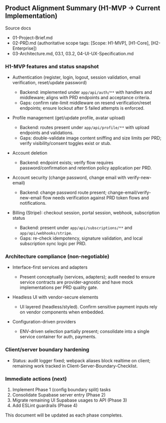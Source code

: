 ## Product Alignment Summary (H1-MVP → Current Implementation)

Source docs
- 01-Project-Brief.md
- 02-PRD.md (authoritative scope tags: [Scope: H1-MVP], [H1-Core], [H2-Enterprise])
- 03-Architecture.md, 03.1, 03.2, 04-UI-UX-Specification.md

### H1-MVP features and status snapshot

- Authentication (register, login, logout, session validation, email verification, reset/update password)
  - Backend: implemented under `app/api/auth/**` with handlers and middleware; aligns with PRD endpoints and acceptance criteria.
  - Gaps: confirm rate-limit middleware on resend verification/reset endpoints; ensure lockout after 5 failed attempts is enforced.

- Profile management (get/update profile, avatar upload)
  - Backend: routes present under `app/api/profile/**` with upload endpoints and validations.
  - Gaps: double-validate image content sniffing and size limits per PRD; verify visibility/consent toggles exist or stub.

- Account deletion
  - Backend: endpoint exists; verify flow requires password/confirmation and retention policy application per PRD.

- Account security (change password, change email with verify-new-email)
  - Backend: change password route present; change-email/verify-new-email flow needs verification against PRD token flows and notifications.

- Billing (Stripe): checkout session, portal session, webhook, subscription status
  - Backend: present under `app/api/subscriptions/**` and `app/api/webhooks/stripe`.
  - Gaps: re-check idempotency, signature validation, and local subscription sync logic per PRD.

### Architecture compliance (non-negotiable)

- Interface-first services and adapters
  - Present conceptually (services, adapters); audit needed to ensure service contracts are provider-agnostic and have mock implementations per PRD quality gate.

- Headless UI with vendor-secure elements
  - UI layered (headless/styled). Confirm sensitive payment inputs rely on vendor components when embedded.

- Configuration-driven providers
  - ENV-driven selection partially present; consolidate into a single service container for auth, payments.

### Client/server boundary hardening

- Status: audit logger fixed; webpack aliases block realtime on client; remaining work tracked in Client-Server-Boundary-Checklist.

### Immediate actions (next)

1) Implement Phase 1 (config boundary split) tasks
2) Consolidate Supabase server entry (Phase 2)
3) Migrate remaining UI Supabase usages to API (Phase 3)
4) Add ESLint guardrails (Phase 4)

This document will be updated as each phase completes.

